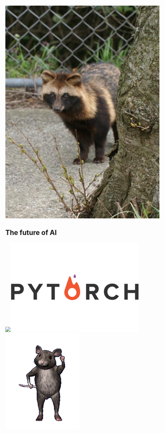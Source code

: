 ﻿![](Tanuki_By_Iwanafish-_Cropped.jpg)
 
## The future of AI
![](WindingFancyLabradorretriever-size_restricted.gif)![](pytorch-logo-flat.png)![](tenor.gif)



 
